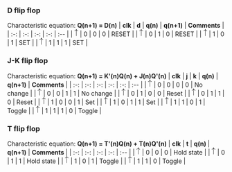 
   ### D flip flop
 
   Characteristic equation: **Q(n+1) = D(n)**
   |               **clk**                      | **d** | **q(n)** | **q(n+1)** | **Comments** |
   |                   :-:                      | :-:   | :-:      | :-:        | :--          |
   | ![rising](images/preparation5.png)           | 0     | 0        |     0      |    RESET     |
   | ![rising](images/preparation5.png)           | 0     | 1        |     0      |    RESET     |
   | ![rising](images/preparation5.png)           | 1     | 0        |     1      |     SET      |
   | ![rising](images/preparation5.png)           | 1     | 1        |     1      |     SET      |

   ### J-K flip flop
   
   Characteristic equation: **Q(n+1) = K'(n)Q(n) + J(n)Q'(n)**
   |              **clk**             | **j** | **k** | **q(n)** | **q(n+1)** | **Comments** |
   |                :-:               | :-:   |  :-:  |    :-:   |     :-:    |      :--     |
   | ![rising](images/preparation5.png) | 0     | 0     | 0        | 0          | No change    |
   | ![rising](images/preparation5.png) | 0     | 0     | 1        | 1          | No change    |
   | ![rising](images/preparation5.png) | 0     | 1     | 0        | 0          | Reset        |
   | ![rising](images/preparation5.png) | 0     | 1     | 1        | 0          | Reset        |
   | ![rising](images/preparation5.png) | 1     | 0     | 0        | 1          | Set          |
   | ![rising](images/preparation5.png) | 1     | 0     | 1        | 1          | Set          |
   | ![rising](images/preparation5.png) | 1     | 1     | 0        | 1          | Toggle       |
   | ![rising](images/preparation5.png) | 1     | 1     | 1        | 0          | Toggle       |

   ### T flip flop
   
   Characteristic equation: **Q(n+1) = T'(n)Q(n) + T(n)Q'(n)**
   |              **clk**             | **t** | **q(n)** | **q(n+1)** | **Comments** |
   |                :-:               | :-:   | :-:      | :-:        | :--          |
   | ![rising](images/preparation5.png) | 0     | 0        | 0          |  Hold state  |
   | ![rising](images/preparation5.png) | 0     | 1        | 1          |  Hold state  |
   | ![rising](images/preparation5.png) | 1     | 0        | 1          |    Toggle    |
   | ![rising](images/preparation5.png) | 1     | 1        | 0          |    Toggle    |
